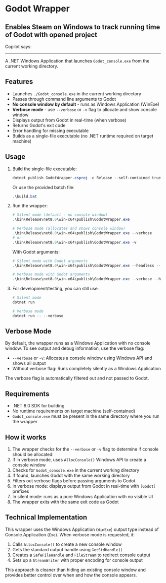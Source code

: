 # Godot Wrapper

## Enables Steam on Windows to track running time of Godot with opened project

Copilot says:

---

A .NET Windows Application that launches `Godot_console.exe` from the current working directory.

## Features

- Launches `./Godot_console.exe` in the current working directory
- Passes through command line arguments to Godot
- **No console window by default** - runs as Windows Application (WinExe)
- **Verbose mode** - use `--verbose` or `-v` flag to allocate and show console window
- Displays output from Godot in real-time (when verbose)
- Returns Godot's exit code
- Error handling for missing executable
- Builds as a single-file executable (no .NET runtime required on target machine)

## Usage

1. Build the single-file executable:

   ```powershell
   dotnet publish GodotWrapper.csproj -c Release --self-contained true -r win-x64
   ```

   Or use the provided batch file:

   ```powershell
   .\build.bat
   ```

2. Run the wrapper:

   ```powershell
   # Silent mode (default - no console window)
   .\bin\Release\net8.0\win-x64\publish\GodotWrapper.exe

   # Verbose mode (allocates and shows console window)
   .\bin\Release\net8.0\win-x64\publish\GodotWrapper.exe --verbose
   # or
   .\bin\Release\net8.0\win-x64\publish\GodotWrapper.exe -v
   ```

   With Godot arguments:

   ```powershell
   # Silent mode with Godot arguments
   .\bin\Release\net8.0\win-x64\publish\GodotWrapper.exe --headless --script myscript.gd

   # Verbose mode with Godot arguments
   .\bin\Release\net8.0\win-x64\publish\GodotWrapper.exe --verbose --headless --script myscript.gd
   ```

3. For development/testing, you can still use:

   ```powershell
   # Silent mode
   dotnet run

   # Verbose mode
   dotnet run -- --verbose
   ```

## Verbose Mode

By default, the wrapper runs as a Windows Application with no console window. To see output and debug information, use the verbose flag:

- `--verbose` or `-v`: Allocates a console window using Windows API and shows all output
- Without verbose flag: Runs completely silently as a Windows Application

The verbose flag is automatically filtered out and not passed to Godot.

## Requirements

- .NET 8.0 SDK for building
- No runtime requirements on target machine (self-contained)
- `Godot_console.exe` must be present in the same directory where you run the wrapper

## How it works

1. The wrapper checks for the `--verbose` or `-v` flag to determine if console should be allocated
2. If in verbose mode, uses `AllocConsole()` Windows API to create a console window
3. Checks for `Godot_console.exe` in the current working directory
4. If found, launches Godot with the same working directory
5. Filters out verbose flags before passing arguments to Godot
6. In verbose mode: displays output from Godot in real-time with `[Godot]` prefixes
7. In silent mode: runs as a pure Windows Application with no visible UI
8. The wrapper exits with the same exit code as Godot

## Technical Implementation

This wrapper uses the Windows Application (`WinExe`) output type instead of Console Application (`Exe`). When verbose mode is requested, it:

1. Calls `AllocConsole()` to create a new console window
2. Gets the standard output handle using `GetStdHandle()`
3. Creates a `SafeFileHandle` and `FileStream` to redirect console output
4. Sets up a `StreamWriter` with proper encoding for console output

This approach is cleaner than hiding an existing console window and provides better control over when and how the console appears.

